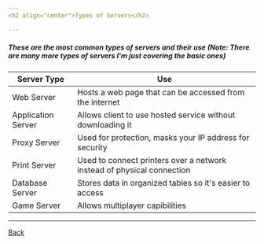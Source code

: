 ```yaml
---
<h2 align="center">Types of Servers</h2>

---
```

<h5>These are the most common types of servers and their use (Note: There are many more types of servers I'm just covering the basic ones)</h5>

| Server Type | Use | 
| ----------- | ----------- |
| Web Server | Hosts a web page that can be accessed from the internet | 
| Application Server | Allows client to use hosted service without downloading it |
| Proxy Server | Used for protection, masks your IP address for security | 
| Print Server | Used to connect printers over a network instead of physical connection |
| Database Server | Stores data in organized tables so it's easier to access |
| Game Server | Allows multiplayer capibilities |

---

[Back](https://github.com/Osczrr/Osczrr/blob/main/README.md)
